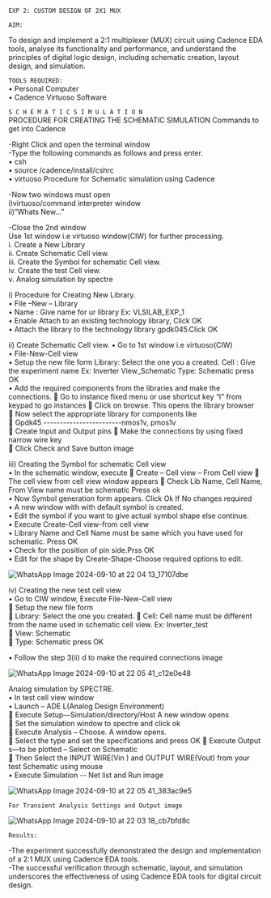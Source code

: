 `EXP 2: CUSTOM DESIGN OF 2X1 MUX`

`AIM:` 

To design and implement a 2:1 multiplexer (MUX) circuit using Cadence EDA tools, analyse its functionality and performance, and understand the principles of digital logic design, including schematic creation, layout design, and simulation. 

`TOOLS REQUIRED:`<br>
• Personal Computer <br>
• Cadence Virtuoso Software<br>

`S C H E M A T I C S I M U L A T I O N`<br>
PROCEDURE FOR CREATING THE SCHEMATIC SIMULATION Commands to get into Cadence<br>

-Right Click and open the terminal window <br>
-Type the following commands as follows and press enter. <br>
• csh <br>
• source /cadence/install/cshrc <br>
• virtuoso Procedure for Schematic simulation using Cadence <br>

-Now two windows must open <br>
i)virtuoso/command interpreter window <br>
ii)”Whats New…” <br>

-Close the 2nd window<br>
Use 1st window i.e virtuoso window(CIW) for further processing.<br>
i. Create a New Library <br>
ii. Create Schematic Cell view.<br>
iii. Create the Symbol for schematic Cell view.<br>
iv. Create the test Cell view. <br>
v. Analog simulation by spectre<br>

i) Procedure for Creating New Library. <br>
• File –New – Library <br>
• Name : Give name for ur library Ex: VLSILAB_EXP_1<br>
• Enable Attach to an existing technology library, Click OK <br>
• Attach the library to the technology library gpdk045.Click OK <br>

ii) Create Schematic Cell view. 
• Go to 1st window i.e virtuoso(CIW) <br>
• File-New-Cell view <br>
• Setup the new file form Library: Select the one you a created. Cell : Give the experiment name Ex: Inverter View_Schematic Type: Schematic press OK <br>
• Add the required components from the libraries and make the connections.  Go to instance fixed menu or use shortcut key “I” from keypad to go instances  Click on browse. This opens the library browser<br>
 Now select the appropriate library for components like <br>
 Gpdk45 ------------------------nmos1v, pmos1v <br>
 Create Input and Output pins  Make the connections by using fixed narrow wire key<br>
 Click Check and Save button image<br>

iii) Creating the Symbol for schematic Cell view <br>
• In the schematic window, execute  Create – Cell view – From Cell view  The cell view from cell view window appears  Check Lib Name, Cell Name, From View name must be schematic Press ok <br>
• Now Symbol generation form appears. Click Ok If No changes required <br>
• A new window with with default symbol is created.<br>
• Edit the symbol if you want to give actual symbol shape else continue. <br>
• Execute Create-Cell view-from cell view <br>
• Library Name and Cell Name must be same which you have used for schematic. Press OK <br>
• Check for the position of pin side.Prss OK<br> 
• Edit for the shape by Create-Shape-Choose required options to edit.<br>

![WhatsApp Image 2024-09-10 at 22 04 13_17107dbe](https://github.com/user-attachments/assets/6b0d1f24-0856-4045-a2a9-948747dfa4bc)<br>

iv) Creating the new test cell view<br>
• Go to CIW window, Execute File-New-Cell view <br>
 Setup the new file form<br>
 Library: Select the one you created.  Cell: Cell name must be different from the name used in schematic cell view. Ex: Inverter_test <br>
 View: Schematic<br>
 Type: Schematic press OK <br>

• Follow the step 3(ii) d to make the required connections image<br>

![WhatsApp Image 2024-09-10 at 22 05 41_c12e0e48](https://github.com/user-attachments/assets/e2a0c769-f17a-458f-be26-d96f0e1bac8d)<br>


Analog simulation by SPECTRE. <br>
• In test cell view window <br>
• Launch – ADE L(Analog Design Environment)<br>
 Execute Setup—Simulation/directory/Host A new window opens <br>
 Set the simulation window to spectre and click ok <br>
 Execute Analysis – Choose. A window opens. <br>
 Select the type and set the specifications and press OK  Execute Output s—to be plotted – Select on Schematic<br>
 Then Select the INPUT WIRE(Vin ) and OUTPUT WIRE(Vout) from your test Schematic using mouse<br>
• Execute Simulation -- Net list and Run image<br>

![WhatsApp Image 2024-09-10 at 22 05 41_383ac9e5](https://github.com/user-attachments/assets/9bd0ce08-96a5-49df-83f1-f2debec1f6fc)<br>


`For Transient Analysis Settings and Output image`<br>


![WhatsApp Image 2024-09-10 at 22 03 18_cb7bfd8c](https://github.com/user-attachments/assets/30bf1863-8742-444c-9578-a75a4b2acf03)<br>


`Results:`

-The experiment successfully demonstrated the design and implementation of a 2:1 MUX using Cadence EDA tools.<br>
-The successful verification through schematic, layout, and simulation underscores the effectiveness of using Cadence EDA tools for digital circuit design.<br>
